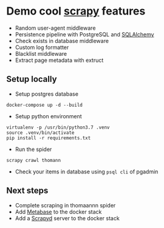 # Demo cool [scrapy](https://scrapy.org/) features

- Random user-agent middleware
- Persistence pipeline with PostgreSQL and [SQLAlchemy](https://www.sqlalchemy.org/)
- Check exists in database middleware
- Custom log formatter
- Blacklist middleware
- Extract page metadata with extruct


## Setup locally

- Setup postgres database

```
docker-compose up -d --build
```

- Setup python environment

```
virtualenv -p /usr/bin/python3.7 .venv
source .venv/bin/activate
pip install -r requirements.txt
```

- Run the spider

```
scrapy crawl thomann
```

- Check your items in database using `psql cli` of pgadmin

## Next steps

- Complete scraping in thomaannn spider
- Add [Metabase](https://metabase.com) to the docker stack
- Add a [Scrapyd](https://scrapyd.readthedocs.io/en/stable/) server to the docker stack 